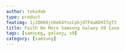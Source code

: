 ```yaml
---
author: tokodab
type: product
featimg: 1j2O068jnKeK4YnzCphjd7P4aKD9ITgT3
title: Faith No More Samsung Galaxy S9 Case
tags: [samsung, galaxy, s9]
category: [samsung]
---
```

